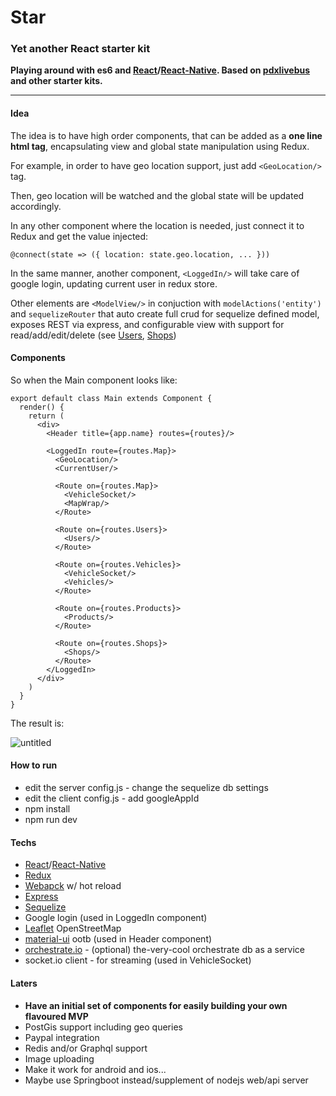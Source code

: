 # Star
### Yet another React starter kit

**Playing around with es6 and [React](https://facebook.github.io/react/)/[React-Native](https://facebook.github.io/react-native/). Based on [pdxlivebus](https://github.com/browniefed/pdxlivebus) and other starter kits.**

----

#### Idea

The idea is to have high order components, that can be added as a **one line html tag**, 
encapsulating view and global state manipulation using Redux.

For example, in order to have geo location support, just add `<GeoLocation/>` tag.

Then, geo location will be watched and the global state will be updated accordingly.

In any other component where the location is needed, just connect it to Redux and get the value injected:

`
@connect(state => ({
  location: state.geo.location,
  ...
}))
`

In the same manner, another component, `<LoggedIn/>` will take care of google login, updating current user in redux store.

Other elements are `<ModelView/>` in conjuction with `modelActions('entity')` and `sequelizeRouter` that auto create full crud for sequelize defined model, exposes REST via express, and configurable view with support for read/add/edit/delete (see [Users](https://github.com/ronmamo/star/blob/master/app/components/users/Users.js), [Shops](https://github.com/ronmamo/star/blob/master/app/components/shops/Shops.js))

#### Components
So when the Main component looks like:

```
export default class Main extends Component {
  render() {
    return (
      <div>
        <Header title={app.name} routes={routes}/>

        <LoggedIn route={routes.Map}>
          <GeoLocation/>
          <CurrentUser/>

          <Route on={routes.Map}>
            <VehicleSocket/>
            <MapWrap/>
          </Route>

          <Route on={routes.Users}>
            <Users/>
          </Route>

          <Route on={routes.Vehicles}>
            <VehicleSocket/>
            <Vehicles/>
          </Route>

          <Route on={routes.Products}>
            <Products/>
          </Route>

          <Route on={routes.Shops}>
            <Shops/> 
          </Route>
        </LoggedIn>
      </div>
    )
  }
}
```

The result is:

![untitled](https://cloud.githubusercontent.com/assets/2588829/15377894/bae47fec-1d67-11e6-8cb4-9b8eef0cff25.gif)

#### How to run
- edit the server config.js - change the sequelize db settings
- edit the client config.js - add googleAppId
- npm install
- npm run dev

#### Techs

- [React](https://facebook.github.io/react/)/[React-Native](https://facebook.github.io/react-native/)
- [Redux](https://github.com/reactjs/redux)
- [Webapck](https://webpack.github.io/) w/ hot reload
- [Express](http://expressjs.com/)
- [Sequelize](http://docs.sequelizejs.com/)
- Google login (used in LoggedIn component)
- [Leaflet](http://leafletjs.com/) OpenStreetMap
- [material-ui](material-ui.com) ootb (used in Header component)
- [orchestrate.io](orchestrate.io) - (optional) the-very-cool orchestrate db as a service
- socket.io client - for streaming (used in VehicleSocket)


#### Laters
- **Have an initial set of components for easily building your own flavoured MVP**
- PostGis support including geo queries
- Paypal integration
- Redis and/or Graphql support
- Image uploading
- Make it work for android and ios...
- Maybe use Springboot instead/supplement of nodejs web/api server
